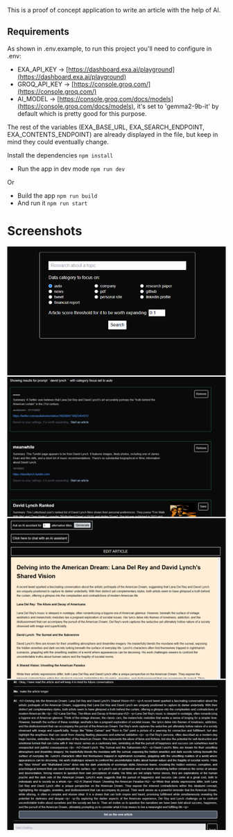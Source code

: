 This is a proof of concept application to write an article with the help of AI.

## Requirements

As shown in .env.example, to run this project you'll need to configure in .env:

- EXA_API_KEY -> [https://dashboard.exa.ai/playground](https://dashboard.exa.ai/playground)
- GROQ_API_KEY -> [https://console.groq.com/](https://console.groq.com/)
- AI_MODEL -> [https://console.groq.com/docs/models](https://console.groq.com/docs/models), it's set to 'gemma2-9b-it' by default which is pretty good for this purpose.

The rest of the variables (EXA_BASE_URL, EXA_SEARCH_ENDPOINT, EXA_CONTENTS_ENDPOINT) are already displayed in the file, but keep in mind they could eventually change.

Install the dependencies `npm install`

- Run the app in dev mode `npm run dev`

Or
-  Build the app `npm run build`
-  And run it `npm run start`

# Screenshots
![Topic search form](screenshot.png)
![Topic search results](screenshot-1.png)
![Article generated through AI](screenshot-2.png)
![AI assistant to continue modifying the article](screenshot-3.png)